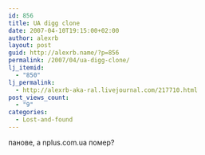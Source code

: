```yaml
---
id: 856
title: UA digg clone
date: 2007-04-10T19:15:00+02:00
author: alexrb
layout: post
guid: http://alexrb.name/?p=856
permalink: /2007/04/ua-digg-clone/
lj_itemid:
  - "850"
lj_permalink:
  - http://alexrb-aka-ral.livejournal.com/217710.html
post_views_count:
  - "9"
categories:
  - Lost-and-found
---
```

панове, а nplus.com.ua помер?
